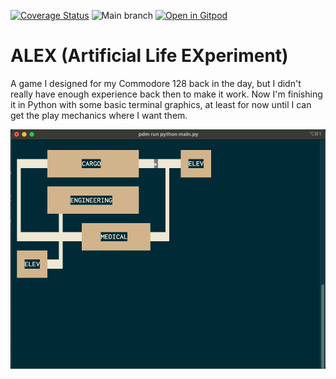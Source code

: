 
[![Coverage Status](https://coveralls.io/repos/github/bcorfman/alex/badge.svg?branch=main)](https://coveralls.io/github/bcorfman/alex?branch=main)
![Main branch](https://github.com/bcorfman/alex/actions/workflows/build-test.yml/badge.svg)
[![Open in Gitpod](https://gitpod.io/button/open-in-gitpod.svg)](https://gitpod.io/#https://github.com/bcorfman/alex)
# ALEX (Artificial Life EXperiment)
A game I designed for my Commodore 128 back in the day, but I didn't really have enough experience back then to make it work. 
Now I'm finishing it in Python with some basic terminal graphics, at least for now until I can get the play mechanics where I want them.

<img src="graphics/alex_console.png">

